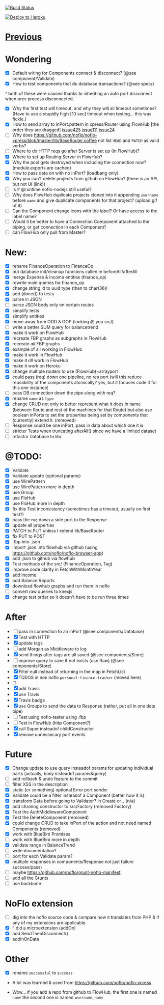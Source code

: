[![Build Status](https://travis-ci.org/aretecode/finance.svg)](https://travis-ci.org/aretecode/finance)

[![Deploy to Heroku](https://www.herokucdn.com/deploy/button.png)](https://heroku.com/deploy)

# [Previous](https://github.com/aretecode/finance/tree/response-separation)

# Wondering
* [x] Default wiring for Components connect & disconnect? (@see component/Validate)
* [x] How to test components that do database transactions? (@see spec/)

^ both of these were caused thanks to inheriting an auto port disconnect when prev process disconnected.

* [x] Why the first test will timeout, and why they will all timeout sometimes? (Have to use a stupidly high [10 sec] timeout when testing... this was fickle.)
* [x] How to send array to inPort.pattern in xpress/Router using FlowHub [the order they are dragged] [issue425](https://github.com/noflo/noflo-ui/issues/425) [issue111](https://github.com/noflo/noflo-ui/issues/111) [issue24](https://github.com/noflo/noflo-ui/issues/14)
* [ ] Why does https://github.com/noflo/noflo-xpress/blob/master/lib/BaseRouter.coffee not list `HEAD` and `PATCH` as valid verbs?
* [ ] Where to do HTTP reqs go after Server is set up (In FlowHub)?
* [x] Where to set up Routing Server in FlowHub?
* [x] Why the pool gets destroyed when including the connection now? (module.exports are cached)
* [x] How to pass data on with no inPort? (loadbang only)
* [x] Why you can't delete projects from github on FlowHub? (there is an API, but not UI (link))
* [ ] Is # @runtime noflo-nodejs still useful?
* [ ] Why does FlowHub duplicate projects cloned into it appending `username` before `name` and give duplicate components for that project? (upload gif of it)
* [ ] Can the Component change icons with the label? Or have access to the label name?
* [ ] Would it be better to have a Connection Component attached to the piping, or get connection in each Component?
* [ ] can FlowHub only pull from Master?

# New:
* [x] rename FinanceOperation to FinanceOp
* [x] put database init/cleanup functions called in beforeAll/afterAll
* [x] merge Expense & Income entities (finance_op)
* [x] rewrite main queries for finance_op
* [x] change string id to uuid type (then to char(36))
* [x] add (done()) to tests
* [x] parse in JSON
* [ ] parse JSON body only on certain routes
* [x] simplify tests
* [x] simplify entities
* [x] move away from OOD & OOP (looking @ you src/)
* [ ] write a better SUM query for balancetrend
* [x] make it work on FlowHub
* [x] recreate FBP graphs as subgraphs in FlowHub
* [x] recreate *all* FBP graphs
* [x] example of all working in FlowHub
* [x] make it work in FlowHub
* [x] make it *all* work in FlowHub
* [x] make it work on Heroku
* [x] change multiple routers to use (FlowHub)~arrayport
* [x] could pass (req) down one pipeline, no res port (will this reduce reusability of the components atomically? yes, but it focuses code it for this one instance)
* [ ] pass DB connection down the pipe along with req?
* [x] rename `name` as `type`
* [x] change CRUD not only to better represent what it does in name (between Route and rest of the machines for that Route) but also use boolean inPorts to set the properties being set by components that (currently) extend it. (removed)
* [ ] Response could be one inPort, pass in data about which one it is
* [ ] stricter Tests when truncating afterAll() since we have a limited dataset
* [ ] refactor Database to lib/

# @TODO:
* [x] Validate
* [x] Validate.update (optional params)
* [x] use WirePattern
* [x] use WirePattern more in depth
* [x] use Group
* [x] use FloHub
* [x] use FloHub more in depth
* [x] fix this Test inconsistency (sometimes has a timeout, usually on first test?)
* [x] pass the `req` down a side port to the Response
* [x] update all properties
* [x] PATCH to PUT unless I extend lib/BaseRouter
* [x] fix PUT to POST
* [x] .fbp into .json
* [x] import .json into flowhub via github (using https://github.com/noflo/noflo-browser-app)
* [x] add .json to github via flowhub
* [x] Test methods of the src/ (FinanceOperation, Tag)
* [x] improve code clarity in FetchWithMonthYear
* [x] add Income
* [x] add Balance Reports
* [x] download flowhub graphs and run them in noflo
* [ ] convert raw queries to knexjs
* [x] change test order so it doesn't have to be run three times

# After
* [ ] pass in connection to an inPort (@see components/Database)
* [x] Test with HTTP
* [x] update tags
* [ ] add Morgan as Middleware to log
* [x] send things after tags are all saved (@see components/Store)
* [ ] improve query to save if not exists (use Raw) (@see components/Store)
* [x] Filter null instead of returning in the map in FetchList
* [x] TODOS in non noflo `personal-finance-tracker` (moved here)
* [ ]
* [x] add Travis
* [x] use Travis
* [x] Travis badge
* [x] use Groups to send the data to Response (rather, put all in one data pipe)
* [ ] Test using noflo-tester using .fbp
* [ ] Test in FlowHub (http Component?)
* [x] call Super insteadof childConstructor
* [x] remove unnessecary port events

# Future
* [x] Change update to use query insteadof params for updating individual parts (actually, body insteadof params&query)
* [ ] add rollback & undo feature to the commit
* [ ] filter XSS in the description
* [x] static (or something) optional Error port sender
* [x] Validate could be a filter insteadof a Component (better how it is)
* [x] transform Data before going to Validator? in Create or _ (n/a)
* [x] add chaining constructor to src/Factory (removed Factory)
* [x] Test the AuthMiddlewareComponent
* [x] Test the DeleteComponent (removed)
* [x] could change CRUD to take inPort of the action and not need named Components (removed)
* [x] work with BlueBird Promises
* [ ] work with BlueBird more in depth
* [x] validate range in BalanceTrend
* [ ] write documentation?
* [ ] port for each Validate param?
* [x] multiple responses in components/Response not just failure success(pass)
* [ ] maybe https://github.com/noflo/grunt-noflo-manifest
* [ ] add all the Grunts
* [ ] use backbone

# NoFlo extension
* [ ] dig into the noflo source code & compare how it translates from PHP & if any of my extensions are applicable
* [x] ^ did a microextension (addOn)
* [x] add SendThenDisconnect()
* [x] addInOnData

# Other
* [x] rename `successful` to `success`

* A lot was learned & used from https://github.com/noflo/noflo-xpress

* Wow... if you add a repo from github to FlowHub, the first one is named `name` the second one is named `username_name`
